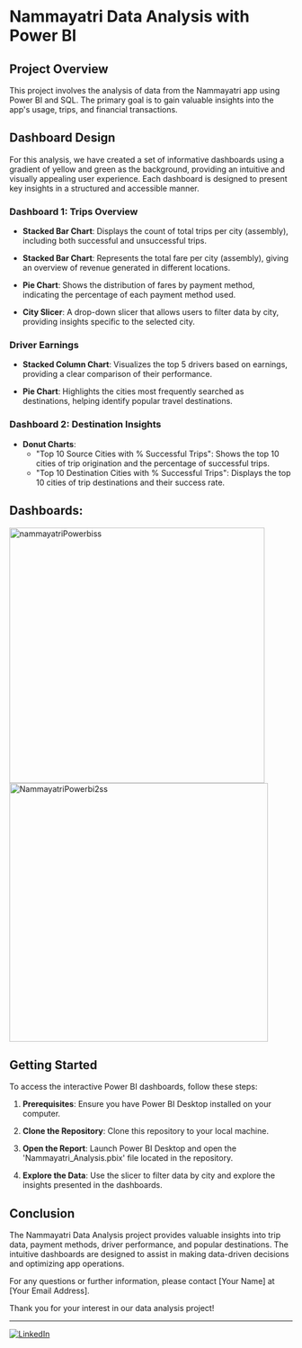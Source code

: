 # Nammayatri Data Analysis with Power BI

## Project Overview

This project involves the analysis of data from the Nammayatri app using Power BI and SQL. The primary goal is to gain valuable insights into the app's usage, trips, and financial transactions.

## Dashboard Design

For this analysis, we have created a set of informative dashboards using a gradient of yellow and green as the background, providing an intuitive and visually appealing user experience. Each dashboard is designed to present key insights in a structured and accessible manner.

### Dashboard 1: Trips Overview

- **Stacked Bar Chart**: Displays the count of total trips per city (assembly), including both successful and unsuccessful trips.
  
- **Stacked Bar Chart**: Represents the total fare per city (assembly), giving an overview of revenue generated in different locations.
  
- **Pie Chart**: Shows the distribution of fares by payment method, indicating the percentage of each payment method used.
  
- **City Slicer**: A drop-down slicer that allows users to filter data by city, providing insights specific to the selected city.

### Driver Earnings

- **Stacked Column Chart**: Visualizes the top 5 drivers based on earnings, providing a clear comparison of their performance.
  
-  **Pie Chart**: Highlights the cities most frequently searched as destinations, helping identify popular travel destinations.

### Dashboard 2: Destination Insights
- **Donut Charts**:
  - "Top 10 Source Cities with % Successful Trips": Shows the top 10 cities of trip origination and the percentage of successful trips.
  - "Top 10 Destination Cities with % Successful Trips": Displays the top 10 cities of trip destinations and their success rate.
    
## Dashboards:
<img width="454" alt="nammayatriPowerbiss" src="https://github.com/KumarAbhay98/NammaYatri_PowerBi_dashboard/assets/92244303/41bb4210-4f46-42b9-a41a-97df80ca1241">

<img width="460" alt="NammayatriPowerbi2ss" src="https://github.com/KumarAbhay98/NammaYatri_PowerBi_dashboard/assets/92244303/75c46cb2-7bfc-457d-a145-44ccd603aff8">



## Getting Started

To access the interactive Power BI dashboards, follow these steps:

1. **Prerequisites**: Ensure you have Power BI Desktop installed on your computer.

2. **Clone the Repository**: Clone this repository to your local machine.

3. **Open the Report**: Launch Power BI Desktop and open the 'Nammayatri_Analysis.pbix' file located in the repository.

4. **Explore the Data**: Use the slicer to filter data by city and explore the insights presented in the dashboards.

## Conclusion

The Nammayatri Data Analysis project provides valuable insights into trip data, payment methods, driver performance, and popular destinations. The intuitive dashboards are designed to assist in making data-driven decisions and optimizing app operations.

For any questions or further information, please contact [Your Name] at [Your Email Address].

Thank you for your interest in our data analysis project!

---

[![LinkedIn](https://img.shields.io/badge/Connect%20on-LinkedIn-blue)](https://www.linkedin.com/in/yourname)
